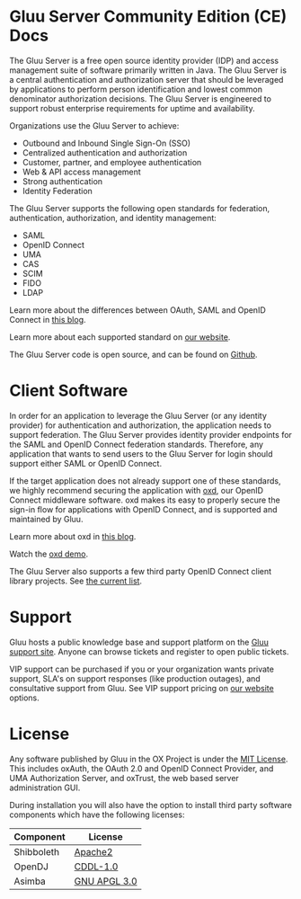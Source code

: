 # Gluu Server Community Edition (CE) Docs
The Gluu Server is a free open source identity provider (IDP) and access management suite of software primarily written in Java. The Gluu Server is a central authentication and authorization server that should be leveraged by applications to perform person identification and lowest common denominator authorization decisions. The Gluu Server is engineered to support robust enterprise requirements for uptime and availability.

Organizations use the Gluu Server to achieve:       

- Outbound and Inbound Single Sign-On (SSO)          
- Centralized authentication and authorization          
- Customer, partner, and employee authentication          
- Web & API access management          
- Strong authentication          
- Identity Federation          

The Gluu Server supports the following open standards for federation, authentication, authorization, and identity management:
     
- SAML      
- OpenID Connect     
- UMA     
- CAS       
- SCIM        
- FIDO       
- LDAP         

Learn more about the differences between OAuth, SAML and OpenID Connect in [this blog](https://www.gluu.org/blog/oauth-vs-saml-vs-openid-connect/).

Learn more about each supported standard on [our website](https://www.gluu.org/resources/documents/#standards). 

The Gluu Server code is open source, and can be found on [Github](github.com/GluuFederation/).

# Client Software
In order for an application to leverage the Gluu Server (or any identity provider) for authentication and authorization, the application needs to support federation. The Gluu Server provides identity provider endpoints for the SAML and OpenID Connect federation standards. Therefore, any application that wants to send users to the Gluu Server for login should support either SAML or OpenID Connect. 

If the target application does not already support one of these standards, we highly recommend securing the application with [oxd](http://oxd.gluu.org), our OpenID Connect middleware software. oxd makes its easy to properly secure the sign-in flow for applications with OpenID Connect, and is supported and maintained by Gluu. 

Learn more about oxd in [this blog](https://www.gluu.org/blog/secure-web-apps-openid-connect-oxd/). 

Watch the [oxd demo](http://gluu.co/oxd-demo). 

The Gluu Server also supports a few third party OpenID Connect client library projects. See [the current list](https://www.gluu.org/blog/limiting-openid-connect-community-client-support/). 

# Support

Gluu hosts a public knowledge base and support platform on the [Gluu support site](http://support.gluu.org). Anyone can browse tickets and register to open public tickets. 

VIP support can be purchased if you or your organization wants private support, SLA's on support responses (like production outages), and consultative support from Gluu. See VIP support pricing on [our website](gluu.org/pricing) options.

# License
Any software published by Gluu in the OX Project is under the [MIT License](http://opensource.org/licenses/MIT). This includes oxAuth, the OAuth 2.0 and OpenID Connect Provider, and UMA Authorization Server, and oxTrust, the web based server administration GUI.

During installation you will also have the option to install third party software components which have the following licenses:

|	Component	|	License	|
|-----------------------|---------------|
|	Shibboleth  |	[Apache2](http://www.apache.org/licenses/LICENSE-2.0)|
|	OpenDJ		|[CDDL-1.0](http://opensource.org/licenses/CDDL-1.0)|
|	Asimba		|	[GNU APGL 3.0](http://www.gnu.org/licenses/agpl-3.0.html)|


